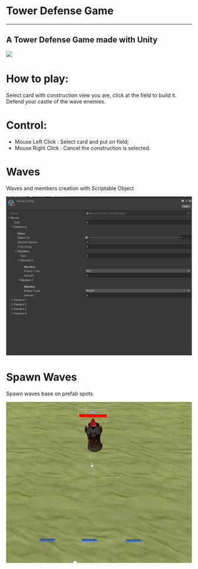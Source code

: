 # Tower Defense Game
---------------------
A Tower Defense Game made with Unity 
---------------------
![](game.gif)


# How to play: 

Select card with construction view you are, click at the field to build it.
Defend your castle of the wave enemies.

# Control: 

- Mouse Left Click : Select card and put on field;
- Mouse Right Click : Cancel the construction is selected.

# Waves

Waves and members creation with Scriptable Object

![](wavescriptable.PNG)

# Spawn Waves

Spawn waves base on prefab spots

![](spawnspot.PNG)
